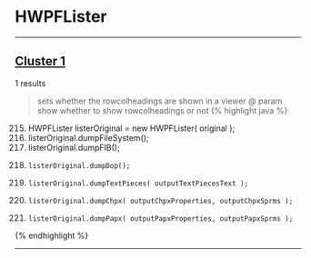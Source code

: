 # HWPFLister

***

## [Cluster 1](./1)
1 results
> sets whether the rowcolheadings are shown in a viewer @ param show whether to show rowcolheadings or not 
{% highlight java %}
215. HWPFLister listerOriginal = new HWPFLister( original );
219. listerOriginal.dumpFileSystem();
222. listerOriginal.dumpFIB();
227.     listerOriginal.dumpDop();
233.     listerOriginal.dumpTextPieces( outputTextPiecesText );
239.     listerOriginal.dumpChpx( outputChpxProperties, outputChpxSprms );
248.     listerOriginal.dumpPapx( outputPapxProperties, outputPapxSprms );
{% endhighlight %}

***

